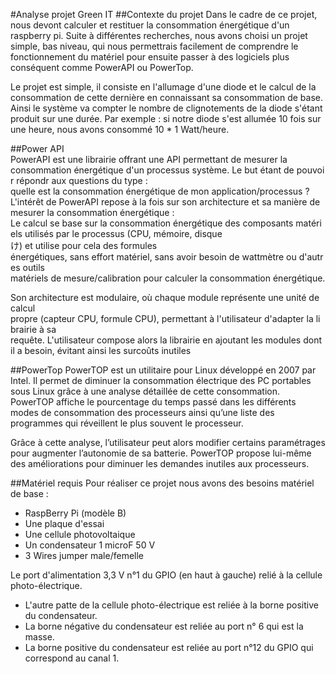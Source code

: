 #Analyse projet Green IT
##Contexte du projet
Dans le cadre de ce projet, nous devont calculer et restituer la consommation énergétique d'un raspberry pi.
Suite à différentes recherches, nous avons choisi un projet simple, bas niveau, qui nous permettrais facilement de comprendre le fonctionnement du matériel pour ensuite passer à des logiciels plus conséquent comme PowerAPI ou PowerTop.

Le projet est simple, il consiste en l'allumage d'une diode et le calcul de la consommation de cette dernière en connaissant sa consommation de base. Ainsi le système va compter le nombre de clignotements de la diode s'étant produit sur une durée.
Par exemple : si notre diode s'est allumée 10 fois sur une heure, nous avons consommé 10 * 1 Watt/heure.

##Power API
PowerAPI est une librairie offrant une API permettant de mesurer la consommation énergétique d'un processus système. Le but étant de pouvoir répondr aux questions du type : quelle est la consommation énergétique de mon application/processus ? L'intérêt de PowerAPI repose à la fois sur son architecture et sa manière de mesurer la consommation énergétique : Le calcul se base sur la consommation énergétique des composants matériels utilisés par le processus (CPU, mémoire, disqueけ) et utilise pour cela des formules énergétiques, sans effort matériel, sans avoir besoin de wattmètre ou d'autres outils matériels de mesure/calibration pour calculer la consommation énergétique.

Son architecture est modulaire, où chaque module représente une unité de calcul propre (capteur CPU, formule CPU), permettant à l'utilisateur d'adapter la librairie à sa requête. L'utilisateur compose alors la librairie en ajoutant les modules dont il a besoin, évitant ainsi les surcoûts inutiles

##PowerTop
PowerTOP est un utilitaire pour Linux développé en 2007 par Intel. Il permet de diminuer la consommation électrique des PC portables sous Linux grâce à une analyse détaillée de cette consommation. PowerTOP affiche le pourcentage du temps passé dans les différents modes de consommation des processeurs ainsi qu’une liste des programmes qui réveillent le plus souvent le processeur.

Grâce à cette analyse, l’utilisateur peut alors modifier certains paramétrages pour augmenter l’autonomie de sa batterie. PowerTOP propose lui-même des améliorations pour diminuer les demandes inutiles aux processeurs.

##Matériel requis
Pour réaliser ce projet nous avons des besoins matériel de base :
- RaspBerry Pi (modèle B)
- Une plaque d'essai
- Une cellule photovoltaique
- Un condensateur 1 microF 50 V
- 3 Wires jumper male/femelle

Le port d'alimentation 3,3 V n°1 du GPIO (en haut à gauche) relié à la cellule photo-électrique.
- L'autre patte de la cellule photo-électrique est reliée à la borne positive du condensateur.
- La borne négative du condensateur est reliée au port n° 6 qui est la masse.
- La borne positive du condensateur est reliée au port n°12 du GPIO qui correspond au canal 1.


